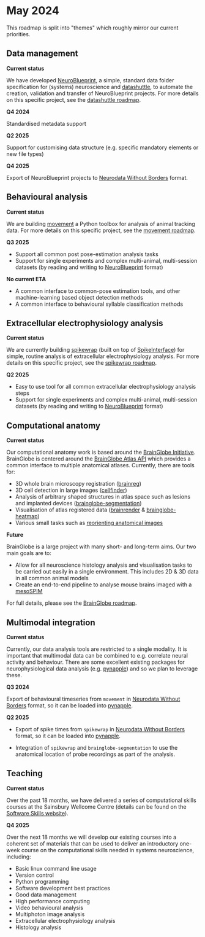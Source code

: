 # May 2024
This roadmap is split into "themes" which roughly mirror our current priorities.

## Data management
**Current status**

We have developed [NeuroBlueprint](https://neuroblueprint.neuroinformatics.dev/), a simple, standard data folder 
specification for (systems) neuroscience and [datashuttle](datashuttle.neuroinformatics.dev), to automate the 
creation, validation and transfer of NeuroBlueprint projects. For more details on this specific project, see the 
[datashuttle roadmap]().

**Q4 2024**

Standardised metadata support

**Q2 2025**

Support for customising data structure (e.g. specific mandatory elements or new file types)

**Q4 2025**

Export of NeuroBlueprint projects to [Neurodata Without Borders](https://www.nwb.org/) format.

## Behavioural analysis
**Current status**

We are building [movement](https://movement.neuroinformatics.dev/) a Python toolbox for analysis of animal tracking 
data. For more details on this specific project, see the [movement roadmap](https://movement.neuroinformatics.dev/community/roadmap.html).

**Q3 2025**

- Support all common post pose-estimation analysis tasks
- Support for single experiments and complex multi-animal, multi-session datasets 
(by reading and writing to [NeuroBlueprint](https://neuroblueprint.neuroinformatics.dev/) format)

**No current ETA**

- A common interface to common-pose estimation tools, and other machine-learning based object detection methods
- A common interface to behavioural syllable classification methods

## Extracellular electrophysiology analysis
**Current status**

We are currently building [spikewrap](https://github.com/neuroinformatics-unit/spikewrap) (built on top of 
[SpikeInterface](https://spikeinterface.readthedocs.io/en/latest/)) for simple, routine analysis of extracellular 
electrophysiology analysis. For more details on this specific project, see the
[spikewrap roadmap]().

**Q2 2025**

- Easy to use tool for all common extracellular electrophysiology analysis steps
- Support for single experiments and complex multi-animal, multi-session datasets
  (by reading and writing to [NeuroBlueprint](https://neuroblueprint.neuroinformatics.dev/) format)

## Computational anatomy
**Current status**

Our computational anatomy work is based around the [BrainGlobe Initiative](https://brainglobe.info). BrainGlobe is
centered around the [BrainGlobe Atlas API](https://brainglobe.info/documentation/brainglobe-atlasapi/index.html) which
provides a common interface to multiple anatomical atlases. Currently, there are tools for:
- 3D whole brain microscopy registration ([brainreg](https://brainglobe.info/documentation/brainreg/index.html))
- 3D cell detection in large images ([cellfinder](https://brainglobe.info/documentation/cellfinder/index.html))
- Analysis of arbitrary shaped structures in atlas space such as lesions and implanted devices
  ([brainglobe-segmentation](https://brainglobe.info/documentation/brainglobe-segmentation/index.html))
- Visualisation of atlas registered data ([brainrender](https://brainglobe.info/documentation/brainrender/index.html) &
  [brainglobe-heatmap](https://brainglobe.info/documentation/brainglobe-heatmap/index.html))
- Various small tasks such as [reorienting anatomical images](https://brainglobe.info/documentation/brainglobe-space/index.html)

**Future**

BrainGlobe is a large project with many short- and long-term aims. Our two main goals are to:
- Allow for all neuroscience histology analysis and visualisation tasks to be carried out easily in a single
  environment. This includes 2D & 3D data in all common animal models
- Create an end-to-end pipeline to analyse mouse brains imaged with a [mesoSPIM](https://mesospim.org/)

For full details, please see the [BrainGlobe roadmap](https://brainglobe.info/community/roadmaps/index.html).

## Multimodal integration
**Current status**

Currently, our data analysis tools are restricted to a single modality. It is important that multimodal data can be 
combined to e.g. correlate neural activity and behaviour. There are some excellent existing packages for neurophysiological 
data analysis (e.g. [pynapple](https://pynapple-org.github.io/pynapple/)) and so we plan to leverage these.

**Q3 2024**

Export of behavioural timeseries from `movement` in [Neurodata Without Borders](https://www.nwb.org/) format, so it can 
be loaded into [pynapple](https://pynapple-org.github.io/pynapple/).

**Q2 2025**

- Export of spike times from `spikewrap` in [Neurodata Without Borders](https://www.nwb.org/) format, so it can
be loaded into [pynapple](https://pynapple-org.github.io/pynapple/).

- Integration of `spikewrap` and `brainglobe-segmentation` to use the anatomical location of probe recordings as part of 
the analysis.

## Teaching
**Current status**

Over the past 18 months, we have delivered a series of computational skills courses at the Sainsbury Wellcome Centre
(details can be found on the [Software Skills website](https://software-skills.neuroinformatics.dev/)).

**Q4 2025**

Over the next 18 months we will develop our existing courses into a coherent set of materials that can be used to 
deliver an introductory one-week course on the computational skills needed in systems neuroscience, including:
- Basic linux command line usage
- Version control
- Python programming
- Software development best practices
- Good data management
- High performance computing
- Video behavioural analysis
- Multiphoton image analysis
- Extracellular electrophysiology analysis
- Histology analysis